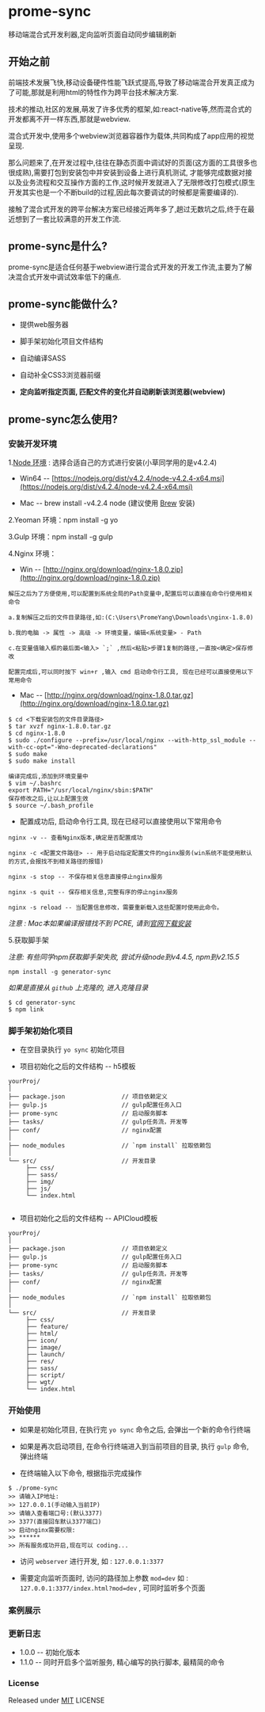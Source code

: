# prome-sync

移动端混合式开发利器,定向监听页面自动同步编辑刷新

## 开始之前

前端技术发展飞快,移动设备硬件性能飞跃式提高,导致了移动端混合开发真正成为了可能,那就是利用html的特性作为跨平台技术解决方案.

技术的推动,社区的发展,萌发了许多优秀的框架,如:react-native等,然而混合式的开发都离不开一样东西,那就是webview.

混合式开发中,使用多个webview浏览器容器作为载体,共同构成了app应用的视觉呈现.

那么问题来了,在开发过程中,往往在静态页面中调试好的页面(这方面的工具很多也很成熟),需要打包到安装包中并安装到设备上进行真机测试,
才能够完成数据对接以及业务流程和交互操作方面的工作,这时候开发就进入了无限修改打包模式(原生开发其实也是一个不断build的过程,因此每次要调试的时候都是需要编译的).

接触了混合式开发的跨平台解决方案已经接近两年多了,趟过无数坑之后,终于在最近想到了一套比较满意的开发工作流.

## prome-sync是什么?

prome-sync是适合任何基于webview进行混合式开发的开发工作流,主要为了解决混合式开发中调试效率低下的痛点.

## prome-sync能做什么?

* 提供web服务器

* 脚手架初始化项目文件结构
 
* 自动编译SASS
 
* 自动补全CSS3浏览器前缀

* **定向监听指定页面, 匹配文件的变化并自动刷新该浏览器(webview)**

## prome-sync怎么使用?

### 安装开发环境

1.[Node 环境](https://nodejs.org/) : 选择合适自己的方式进行安装(小草同学用的是v4.2.4)

* Win64 -- [https://nodejs.org/dist/v4.2.4/node-v4.2.4-x64.msi](https://nodejs.org/dist/v4.2.4/node-v4.2.4-x64.msi)

* Mac -- brew install -v4.2.4 node (建议使用 [Brew](http://brew.sh/index_zh-cn.html) 安装)

2.Yeoman 环境：npm install -g yo

3.Gulp 环境：npm install -g gulp

4.Nginx 环境：

* Win -- [http://nginx.org/download/nginx-1.8.0.zip](http://nginx.org/download/nginx-1.8.0.zip)

```
解压之后为了方便使用,可以配置到系统全局的Path变量中,配置后可以直接在命令行使用相关命令

a.复制解压之后的文件目录路径,如:(C:\Users\PromeYang\Downloads\nginx-1.8.0)

b.我的电脑 -> 属性 -> 高级 -> 环境变量，编辑<系统变量> - Path

c.在变量值输入框的最后面<输入> `;` ,然后<粘贴>步骤1复制的路径,一直按<确定>保存修改

配置完成后,可以同时按下 win+r ,输入 cmd 启动命令行工具, 现在已经可以直接使用以下常用命令
```

* Mac -- [http://nginx.org/download/nginx-1.8.0.tar.gz](http://nginx.org/download/nginx-1.8.0.tar.gz)

```
$ cd <下载安装包的文件目录路径>
$ tar xvzf nginx-1.8.0.tar.gz
$ cd nginx-1.8.0
$ sudo ./configure --prefix=/usr/local/nginx --with-http_ssl_module --with-cc-opt="-Wno-deprecated-declarations"
$ sudo make
$ sudo make install

编译完成后,添加到环境变量中
$ vim ~/.bashrc
export PATH="/usr/local/nginx/sbin:$PATH"
保存修改之后,让以上配置生效
$ source ~/.bash_profile
```

* 配置成功后, 启动命令行工具, 现在已经可以直接使用以下常用命令

```
nginx -v -- 查看Nginx版本,确定是否配置成功

nginx -c <配置文件路径> -- 用于启动指定配置文件的nginx服务(win系统不能使用默认的方式,会报找不到相关路径的报错)

nginx -s stop -- 不保存相关信息直接停止nginx服务

nginx -s quit -- 保存相关信息,完整有序的停止nginx服务

nginx -s reload -- 当配置信息修改，需要重新载入这些配置时使用此命令。
```

*注意 : Mac本如果编译报错找不到 PCRE, 请到[官网下载安装](http://www.pcre.org/)*

5.获取脚手架

*注意: 有些同学npm获取脚手架失败, 尝试升级node到v4.4.5, npm到v2.15.5*

```
npm install -g generator-sync
```

*如果是直接从 `github` 上克隆的, 进入克隆目录*

```
$ cd generator-sync
$ npm link
```

### 脚手架初始化项目

* 在空目录执行 `yo sync` 初始化项目

* 项目初始化之后的文件结构 -- h5模板

```
yourProj/
│
├── package.json                // 项目依赖定义
├── gulp.js                     // gulp配置任务入口
├── prome-sync                  // 启动服务脚本
├── tasks/ 						// gulp任务流，开发等
├── conf/ 						// nginx配置
│
├── node_modules    			// `npm install` 拉取依赖包
│
└── src/                        // 开发目录
     ├── css/
     ├── sass/
     ├── img/
     ├── js/
     └── index.html
            
```
* 项目初始化之后的文件结构 -- APICloud模板

```
yourProj/
│
├── package.json                // 项目依赖定义
├── gulp.js                     // gulp配置任务入口
├── prome-sync                  // 启动服务脚本
├── tasks/ 						// gulp任务流，开发等
├── conf/ 						// nginx配置
│
├── node_modules    			// `npm install` 拉取依赖包
│
└── src/                        // 开发目录
     ├── css/
     ├── feature/
     ├── html/
     ├── icon/
     ├── image/
     ├── launch/
     ├── res/
     ├── sass/
     ├── script/
     ├── wgt/
     └── index.html
```

### 开始使用

* 如果是初始化项目, 在执行完 `yo sync` 命令之后, 会弹出一个新的命令行终端

* 如果是再次启动项目, 在命令行终端进入到当前项目的目录, 执行 `gulp` 命令, 弹出终端

* 在终端输入以下命令, 根据指示完成操作

```
$ ./prome-sync
>> 请输入IP地址:
>> 127.0.0.1(手动输入当前IP)
>> 请输入查看端口号:(默认3377)
>> 3377(直接回车默认3377端口)
>> 启动nginx需要权限:
>> ******
>> 所有服务成功开启,现在可以 coding...
```

* 访问 `webserver` 进行开发, 如 : `127.0.0.1:3377` 

* 需要定向监听页面时, 访问的路径加上参数 `mod=dev` 如 : `127.0.0.1:3377/index.html?mod=dev` , 可同时监听多个页面

### 案例展示

### 更新日志

* 1.0.0 -- 初始化版本
* 1.1.0 -- 同时开启多个监听服务, 精心编写的执行脚本, 最精简的命令

### License

Released under [MIT](http://rem.mit-license.org/) LICENSE


